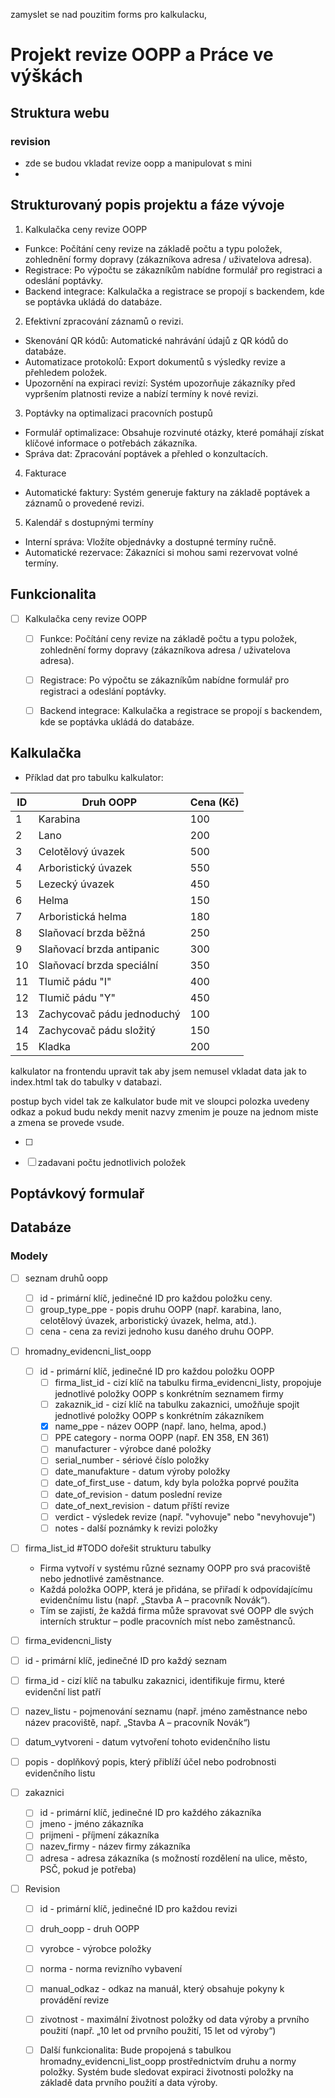 zamyslet se nad pouzitim forms pro kalkulacku, 

# Projekt revize OOPP a Práce ve výškách

## Struktura webu 

### revision
- zde se budou vkladat revize oopp a manipulovat s mini 
- 
## Strukturovaný popis projektu a fáze vývoje
1. Kalkulačka ceny revize OOPP
- Funkce: Počítání ceny revize na základě počtu a typu položek, zohlednění formy dopravy (zákazníkova adresa / uživatelova adresa).
- Registrace: Po výpočtu se zákazníkům nabídne formulář pro registraci a odeslání poptávky.
- Backend integrace: Kalkulačka a registrace se propojí s backendem, kde se poptávka ukládá do databáze.
 2. Efektivní zpracování záznamů o revizi.
- Skenování QR kódů: Automatické nahrávání údajů z QR kódů do databáze.
- Automatizace protokolů: Export dokumentů s výsledky revize a přehledem položek.
- Upozornění na expiraci revizí: Systém upozorňuje zákazníky před vypršením platnosti revize a nabízí termíny k nové revizi.
3. Poptávky na optimalizaci pracovních postupů
- Formulář optimalizace: Obsahuje rozvinuté otázky, které pomáhají získat klíčové informace o potřebách zákazníka.
- Správa dat: Zpracování poptávek a přehled o konzultacích.
4. Fakturace
- Automatické faktury: Systém generuje faktury na základě poptávek a záznamů o provedené revizi.
 5. Kalendář s dostupnými termíny
- Interní správa: Vložíte objednávky a dostupné termíny ručně.
- Automatické rezervace: Zákazníci si mohou sami rezervovat volné termíny.


## Funkcionalita 
- [ ]  Kalkulačka ceny revize OOPP
    - [ ] Funkce: Počítání ceny revize na základě počtu a typu položek, zohlednění formy dopravy 
        (zákazníkova adresa / uživatelova adresa).
    - [ ] Registrace: Po výpočtu se zákazníkům nabídne formulář pro registraci a odeslání poptávky.
    - [ ] Backend integrace: Kalkulačka a registrace se propojí s backendem, kde se poptávka ukládá do databáze.


## Kalkulačka
- Příklad dat pro tabulku kalkulator:

| ID  | Druh OOPP                  | Cena (Kč) |
|-----|----------------------------|-----------|
| 1   | Karabina                  | 100       |
| 2   | Lano                      | 200       |
| 3   | Celotělový úvazek         | 500       |
| 4   | Arboristický úvazek       | 550       |
| 5   | Lezecký úvazek            | 450       |
| 6   | Helma                     | 150       |
| 7   | Arboristická helma        | 180       |
| 8   | Slaňovací brzda běžná     | 250       |
| 9   | Slaňovací brzda antipanic | 300       |
| 10  | Slaňovací brzda speciální | 350       |
| 11  | Tlumič pádu "I"           | 400       |
| 12  | Tlumič pádu "Y"           | 450       |
| 13  | Zachycovač pádu jednoduchý| 100       |
| 14  | Zachycovač pádu složitý   | 150       |
| 15  | Kladka                    | 200       |




kalkulator na frontendu upravit tak aby jsem nemusel vkladat data jak to index.html tak do tabulky v databazi. 

postup bych videl tak ze kalkulator bude mit ve sloupci polozka uvedeny odkaz a pokud budu nekdy menit nazvy zmenim je pouze na jednom miste a zmena se provede vsude. 

- [ ]
- [ ] zadavani počtu jednotlivich položek
    

## Poptávkový formulař



## Databáze 

### Modely 

- [ ] seznam druhů oopp
  - [ ] id - primární klíč, jedinečné ID pro každou položku ceny.
  - [ ] group_type_ppe - popis druhu OOPP (např. karabina, lano, celotělový úvazek, arboristický úvazek, helma, atd.).
  - [ ] cena - cena za revizi jednoho kusu daného druhu OOPP.
- [ ] hromadny_evidencni_list_oopp
  - [ ] id - primární klíč, jedinečné ID pro každou položku OOPP
    - [ ] firma_list_id - cizí klíč na tabulku firma_evidencni_listy, propojuje jednotlivé položky OOPP s konkrétním seznamem firmy
    - [ ] zakaznik_id - cizí klíč na tabulku zakaznici, umožňuje spojit jednotlivé položky OOPP s konkrétním zákazníkem
    - [x] name_ppe - název OOPP (např. lano, helma, apod.)
    - [ ] PPE category  - norma OOPP (např. EN 358, EN 361)
    - [ ] manufacturer - výrobce dané položky
    - [ ] serial_number - sériové číslo položky
    - [ ] date_manufakture - datum výroby položky
    - [ ] date_of_first_use - datum, kdy byla položka poprvé použita
    - [ ] date_of_revision - datum poslední revize
    - [ ] date_of_next_revision - datum příští revize
    - [ ] verdict - výsledek revize (např. "vyhovuje" nebo "nevyhovuje")
    - [ ] notes - další poznámky k revizi položky
- [ ] firma_list_id #TODO dořešit strukturu tabulky 
  - Firma vytvoří v systému různé seznamy OOPP pro svá pracoviště nebo jednotlivé zaměstnance.
  - Každá položka OOPP, která je přidána, se přiřadí k odpovídajícímu evidenčnímu listu (např. „Stavba A – pracovník Novák“).
  - Tím se zajistí, že každá firma může spravovat své OOPP dle svých interních struktur – podle pracovních míst nebo zaměstnanců.

- [ ]  firma_evidencni_listy
  - [ ] id - primární klíč, jedinečné ID pro každý seznam
  - [ ] firma_id - cizí klíč na tabulku zakaznici, identifikuje firmu, které evidenční list patří
  - [ ] nazev_listu - pojmenování seznamu (např. jméno zaměstnance nebo název pracoviště, např. „Stavba A – pracovník Novák“)
  - [ ] datum_vytvoreni - datum vytvoření tohoto evidenčního listu
  - [ ] popis - doplňkový popis, který přiblíží účel nebo podrobnosti evidenčního listu

- [ ] zakaznici 
  - [ ] id - primární klíč, jedinečné ID pro každého zákazníka
  - [ ] jmeno - jméno zákazníka
  - [ ] prijmeni - příjmení zákazníka
  - [ ] nazev_firmy - název firmy zákazníka
  - [ ] adresa - adresa zákazníka (s možností rozdělení na ulice, město, PSČ, pokud je potřeba)
- [ ] Revision
  - [ ] id - primární klíč, jedinečné ID pro každou revizi
  - [ ] druh_oopp - druh OOPP
  - [ ] vyrobce - výrobce položky
  - [ ] norma - norma revizního vybavení
  - [ ] manual_odkaz - odkaz na manuál, který obsahuje pokyny k provádění revize
  - [ ] zivotnost - maximální životnost položky od data výroby a prvního použití (např. „10 let od prvního použití, 15 let od výroby“)
  - [ ] Další funkcionalita: Bude propojená s tabulkou hromadny_evidencni_list_oopp prostřednictvím druhu a normy položky. Systém bude sledovat expiraci životnosti položky na základě data prvního použití a data výroby.



